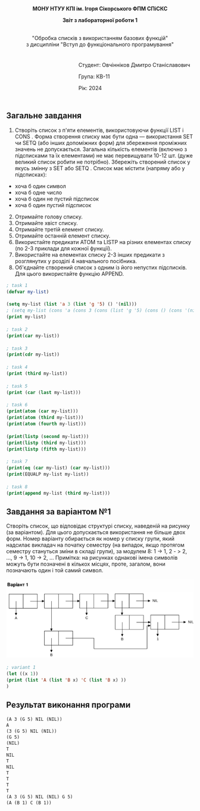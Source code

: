 <p align="center"><b>МОНУ НТУУ КПІ ім. Ігоря Сікорського ФПМ СПіСКС</b></p>
<p align="center">
<b>Звіт з лабораторної роботи 1</b>
<p align="center">
<br>"Обробка списків з використанням базових функцій"</br>
з дисципліни "Вступ до функціонального програмування"
</p>

<div style="display: flex; justify-content: flex-end;">
  <div style="border: 0px; padding: 10px;">
    <p>Студент: Овчінніков Дмитро Станіславович</p>
    <p>Група: КВ-11</p>
    <p>Рік: 2024</p>
  </div>
</div>


## Загальне завдання
1. Створіть список з п'яти елементів, використовуючи функції LIST і CONS . Форма створення списку має бути одна — використання SET чи SETQ (або інших допоміжних форм) для збереження проміжних значень не допускається. Загальна кількість елементів (включно з підсписками та їх елементами) не має перевищувати 10-12 шт. (дуже великий список робити не потрібно). Збережіть створений список у якусь змінну з SET або SETQ . Список має містити (напряму або у підсписках): 
* хоча б один символ 
* хоча б одне число 
* хоча б один не пустий підсписок
* хоча б один пустий підсписок 
2. Отримайте голову списку. 
3. Отримайте хвіст списку. 
4. Отримайте третій елемент списку. 
5. Отримайте останній елемент списку. 
6. Використайте предикати ATOM та LISTP на різних елементах списку (по 2-3 приклади для кожної функції). 
7. Використайте на елементах списку 2-3 інших предикати з розглянутих у розділі 4 навчального посібника. 
8. Об'єднайте створений список з одним із його непустих підсписків. Для цього використайте функцію APPEND. 


```lisp
; task 1
(defvar my-list)

(setq my-list (list 'a 3 (list 'g '5) () '(nil)))
; (setq my-list (cons 'a (cons 3 (cons (list 'g '5) (cons () (cons '(nil) nil))))))
(print my-list)

; task 2
(print(car my-list))

; task 3
(print(cdr my-list))

; task 4
(print (third my-list))

; task 5
(print (car (last my-list)))

; task 6
(print(atom (car my-list)))
(print(atom (third my-list)))
(print(atom (fourth my-list)))

(print(listp (second my-list)))
(print(listp (third my-list)))
(print(listp (fifth my-list)))

; task 7
(print(eq (car my-list) (car my-list)))
(print(EQUALP my-list my-list))

; task 8
(print(append my-list (third my-list)))
```
## Завдання за варіантом №1
Створіть список, що відповідає структурі списку, наведеній на рисунку (за варіантом). Для цього допускається використання не більше двох форм. Номер варіанту обирається як номер у списку групи, який надсилає викладач на початку семестру (на випадок, якщо протягом семестру стануться зміни в складі групи), за модулем 8: 1 -> 1, 2 - > 2, ..., 9 -> 1, 10 -> 2, ... 
Примітка: на рисунках однакові імена символів можуть бути позначені в кількох місцях, проте, загалом, вони позначають один і той самий символ. 
<p align="center">
<img src="variant1.png">
</p>

```lisp
; variant 1
(let ((x 1))
(print (list 'A (list 'B x) 'C (list 'B x) ))
)
```
## Результат виконання програми
```
(A 3 (G 5) NIL (NIL))
A
(3 (G 5) NIL (NIL))
(G 5)
(NIL)
T
NIL
T
NIL
T
T
T
T
(A 3 (G 5) NIL (NIL) G 5)
(A (B 1) C (B 1))
```
